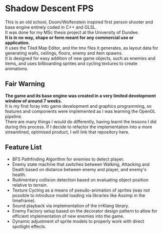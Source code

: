 # Shadow Descent FPS
This is an old school, Doom/Wolfenstein inspired first person shooter and base engine entirely coded in C++ and GLSL.<br/>
It was done for my MSc thesis project at the University of Dundee.<br/>
**It is in no way, shape or form meant for any commercial use or application.<br/>**
It uses the Tiled Map Editor, and the tmx files it generates, as layout data for generating walls, ceilings, floors, enemy and item spawns.<br/>
It is designed for easy addition of new game objects, such as enemies and items, and uses billboarding sprites and cycling textures to create animations.<br/>


## Fair Warning
**The game and its base engine was created in a very limited development window of around 7 weeks.** <br/>
It is my first foray into game development and graphics programming, so features and components were implemented as I was learning the OpenGL pipeline. <br/>
There are many things I would do differently, having learnt the lessons I did during this process. If I decide to refactor the implementation into a more streamlined, optimised product, I will link that repository here. <br/>

## Feature List
- BFS Pathfinding Algorithm for enemies to detect player.
- Enemy state machine that switches between Walking, Attacking and Death based on distance between enemy and player, and enemy's health.
- Rudimentary collision detection based on evaluating object position relative to terrain.
- Texture Cycling as a means of pseudo-animation of sprites (was not possible to introduce model loading via libraries like Assimp in the timeframe).
- Sound playback via implementation of the irrKlang library.
- Enemy Factory setup based on the decorator design pattern to allow for efficient implementation of new enemies into the game.
- Dynamic adjustment of sprite models to properly work with direct spotlight effects.
